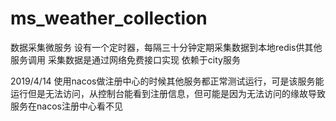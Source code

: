 # ms_weather_collection

数据采集微服务
设有一个定时器，每隔三十分钟定期采集数据到本地redis供其他服务调用
采集数据是通过网络免费接口实现
依赖于city服务


2019/4/14
使用nacos做注册中心的时候其他服务都正常测试运行，可是该服务能运行但是无法访问，从控制台能看到注册信息，但可能是因为无法访问的缘故导致服务在nacos注册中心看不见
